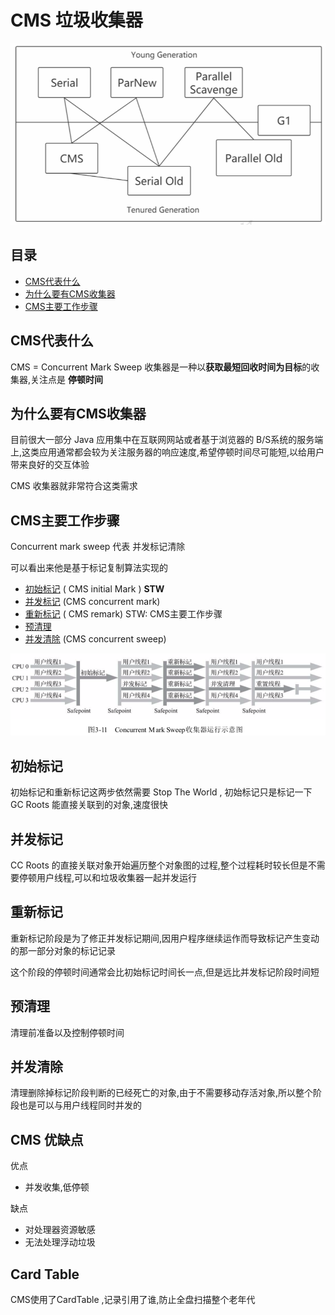 # CMS 垃圾收集器

<img src="../../assets/image-20200908105903706.png" alt="image-20200908105903706" style="zoom:67%;" />

## 目录

- [CMS代表什么](#CMS代表什么)
- [为什么要有CMS收集器](#为什么要有CMS收集器)
- [CMS主要工作步骤](#CMS主要工作步骤)

## CMS代表什么

CMS = Concurrent Mark Sweep  收集器是一种以**获取最短回收时间为目标**的收集器,关注点是 **停顿时间**

## 为什么要有CMS收集器

目前很大一部分 Java 应用集中在互联网网站或者基于浏览器的 B/S系统的服务端上,这类应用通常都会较为关注服务器的响应速度,希望停顿时间尽可能短,以给用户带来良好的交互体验

CMS 收集器就非常符合这类需求

## CMS主要工作步骤

Concurrent mark sweep 代表 并发标记清除

可以看出来他是基于标记复制算法实现的

- [初始标记](#初始标记) ( CMS initial Mark ) **STW** 
- [并发标记](#并发标记) (CMS concurrent mark) 
- [重新标记](#重新标记) ( CMS remark)  STW: CMS主要工作步骤
- [预清理](#预清理)
- [并发清除](#并发清除) (CMS concurrent sweep)

![image-20200819185709003](../../assets/image-20200819185709003.png)

## 初始标记

初始标记和重新标记这两步依然需要 Stop The World , 初始标记只是标记一下 GC Roots 能直接关联到的对象,速度很快

## 并发标记

CC Roots 的直接关联对象开始遍历整个对象图的过程,整个过程耗时较长但是不需要停顿用户线程,可以和垃圾收集器一起并发运行

## 重新标记

重新标记阶段是为了修正并发标记期间,因用户程序继续运作而导致标记产生变动的那一部分对象的标记记录

这个阶段的停顿时间通常会比初始标记时间长一点,但是远比并发标记阶段时间短

## 预清理

清理前准备以及控制停顿时间

## 并发清除

清理删除掉标记阶段判断的已经死亡的对象,由于不需要移动存活对象,所以整个阶段也是可以与用户线程同时并发的

## CMS 优缺点

优点

- 并发收集,低停顿

缺点

- 对处理器资源敏感
- 无法处理浮动垃圾

## Card Table

CMS使用了CardTable ,记录引用了谁,防止全盘扫描整个老年代